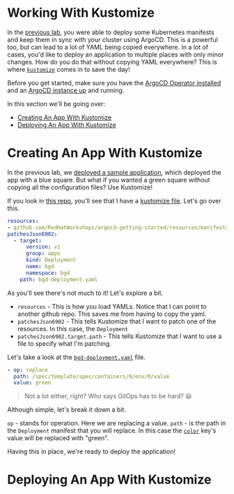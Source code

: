 # Working With Kustomize

In the [previous lab](../../README.md), you were able to deploy
some Kubernetes manifests and keep them in sync with your cluster
using ArgoCD. This is a powerful too, but can lead to a lot of YAML
being copied everywhere. In a lot of cases, you'd like to deploy an
application to multiple places with only minor changes. How
do you do that without copying YAML everywhere? This is where
[`kustomize`](https://kustomize.io/) comes
in to save the day!

Before you get started, make sure you have the [ArgoCD Operator
installed](../../README.md#installing-the-argocd-operator) and an [ArgoCD
instance up](../../README.md#installing-an-argocd-instance) and running.

In this section we'll be going over:

* [Creating An App With Kustomize](#creating-an-app-with-kustomize)
* [Deploying An App With Kustomize](#deploying-an-app-with-kustomize)

# Creating An App With Kustomize

In the previous lab, we [deployed a sample
application](../../README.md#deploying-a-sample-application), which
deployed the app with a blue square. But what if you wanted a green
square without copying all the configuration files? Use Kustomize!

If you look in [this repo](../manifests/bgdk-kustomize),
you'll see that I have a [kustomize
file](../manifests/bgdk-kustomize/kustomization.yaml). Let's go over this.

```yaml
resources:
- github.com/RedHatWorkshops/argocd-getting-started/resources/manifests/bgdk-yaml
patchesJson6902:
  - target:
      version: v1
      group: apps
      kind: Deployment
      name: bgd
      namespace: bgd
    path: bgd-deployment.yaml
```

As you'll see there's not much to it! Let's explore a bit.

* `resources` - This is how you load YAMLs. Notice that I can point to
another github repo. This saves me from having to copy the yaml.
* `patchesJson6902` - This tells Kustomize that I want to patch one of
the resources. In this case, the `Deployment`
* `patchesJson6902.target.path` - This tells Kustomize that I want to
use a file to specify what I'm patching.

Let's take a look at the [`bgd-deployment.yaml`](../manifests/bgdk-kustomize/bgd-deployment.yaml) file.

```yaml
- op: replace
  path: /spec/template/spec/containers/0/env/0/value
  value: green
```

> Not a lot either, right? Who says GitOps has to be hard? :smiley:

Although simple, let's break it down a bit.

`op` - stands for operation. Here we are replacing a value.
`path` - is the path in the `Deployment` manifest that you will replace. In this case the [`color`](../manifests/bgdk-yaml/bgd-deployment.yaml#L26-L27) key's value will be replaced with "green".

Having this in place, we're ready to deploy the application!

# Deploying An App With Kustomize
